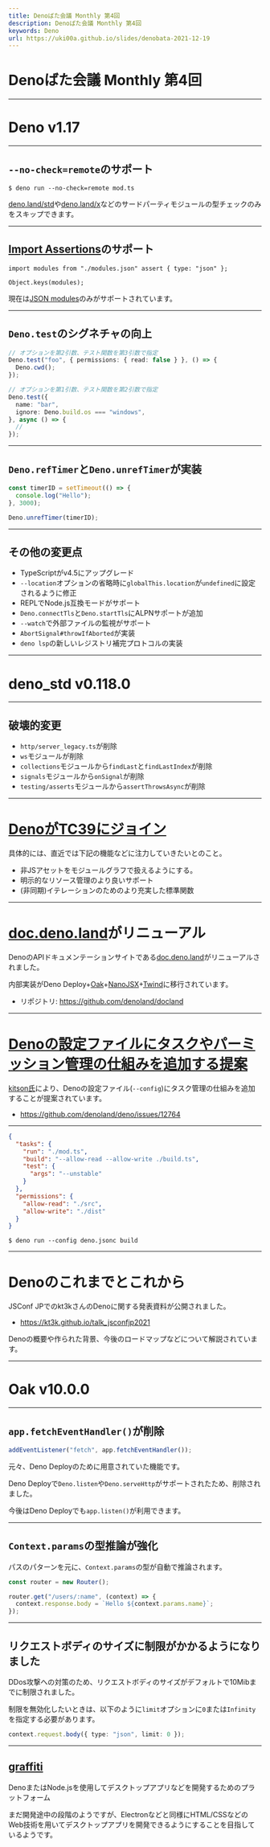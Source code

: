 ```yaml
---
title: Denoばた会議 Monthly 第4回
description: Denoばた会議 Monthly 第4回
keywords: Deno
url: https://uki00a.github.io/slides/denobata-2021-12-19
---
```


# Denoばた会議 Monthly 第4回

<!-- _class: lead -->

---

# Deno v1.17

<!-- _class: lead -->

---

## `--no-check=remote`のサポート

```shell
$ deno run --no-check=remote mod.ts
```

[deno.land/std](https://deno.land/std)や[deno.land/x](https://deno.land/x)などのサードパーティモジュールの型チェックのみをスキップできます。

---

## [Import Assertions](https://github.com/tc39/proposal-import-assertions)のサポート

```tsx
import modules from "./modules.json" assert { type: "json" };

Object.keys(modules);
```

現在は[JSON modules](https://github.com/tc39/proposal-json-modules)のみがサポートされています。

---

## `Deno.test`のシグネチャの向上

```ts
// オプションを第2引数、テスト関数を第3引数で指定
Deno.test("foo", { permissions: { read: false } }, () => {
  Deno.cwd();
});

// オプションを第1引数、テスト関数を第2引数で指定
Deno.test({
  name: "bar",
  ignore: Deno.build.os === "windows",
}, async () => {
  //
});
```

---

## `Deno.refTimer`と`Deno.unrefTimer`が実装

```ts
const timerID = setTimeout(() => {
  console.log("Hello");
}, 3000);

Deno.unrefTimer(timerID);
```

---

## その他の変更点

- TypeScriptがv4.5にアップグレード
- `--location`オプションの省略時に`globalThis.location`が`undefined`に設定されるように修正
- REPLでNode.js互換モードがサポート
- `Deno.connectTls`と`Deno.startTls`にALPNサポートが追加
- `--watch`で外部ファイルの監視がサポート
- `AbortSignal#throwIfAborted`が実装
- `deno lsp`の新しいレジストリ補完プロトコルの実装

---

# deno_std v0.118.0

<!-- _class: lead -->

---

## 破壊的変更

- `http/server_legacy.ts`が削除
- `ws`モジュールが削除
- `collections`モジュールから`findLast`と`findLastIndex`が削除
- `signals`モジュールから`onSignal`が削除
- `testing/asserts`モジュールから`assertThrowsAsync`が削除

---

# [DenoがTC39にジョイン](https://deno.com/blog/deno-joins-tc39)

具体的には、直近では下記の機能などに注力していきたいとのこと。

- 非JSアセットをモジュールグラフで扱えるようにする。
- 明示的なリソース管理のより良いサポート
- (非同期)イテレーションのためのより充実した標準関数

---

# [doc.deno.land](https://doc.deno.land/)がリニューアル

DenoのAPIドキュメンテーションサイトである[doc.deno.land](https://doc.deno.land/)がリニューアルされました。

内部実装がDeno Deploy+[Oak](https://github.com/oakserver/oak)+[NanoJSX](https://github.com/nanojsx/nano)+[Twind](https://github.com/tw-in-js/twind)に移行されています。

- リポジトリ: https://github.com/denoland/docland

---

# [Denoの設定ファイルにタスクやパーミッション管理の仕組みを追加する提案](https://github.com/denoland/deno/issues/12764)

[kitson氏](https://github.com/kitsonk)により、Denoの設定ファイル(`--config`)にタスク管理の仕組みを追加することが提案されています。

- https://github.com/denoland/deno/issues/12764

---

```json
{
  "tasks": {
    "run": "./mod.ts",
    "build": "--allow-read --allow-write ./build.ts",
    "test": {
      "args": "--unstable"
    }
  },
  "permissions": {
    "allow-read": "./src",
    "allow-write": "./dist"
  }
}
```

```shell
$ deno run --config deno.jsonc build
```

---

# Denoのこれまでとこれから

JSConf JPでのkt3kさんのDenoに関する発表資料が公開されました。

- https://kt3k.github.io/talk_jsconfjp2021

Denoの概要や作られた背景、今後のロードマップなどについて解説されています。

---

# Oak v10.0.0

<!-- _class: lead -->

---

## `app.fetchEventHandler()`が削除

```ts
addEventListener("fetch", app.fetchEventHandler());
```

元々、Deno Deployのために用意されていた機能です。

Deno Deployで`Deno.listen`や`Deno.serveHttp`がサポートされたため、削除されました。

今後はDeno Deployでも`app.listen()`が利用できます。

---

## `Context.params`の型推論が強化

パスのパターンを元に、`Context.params`の型が自動で推論されます。

```ts
const router = new Router();

router.get("/users/:name", (context) => {
  context.response.body = `Hello ${context.params.name}`;
});
```

---

## リクエストボディのサイズに制限がかかるようになりました

DDos攻撃への対策のため、リクエストボディのサイズがデフォルトで10Mibまでに制限されました。

制限を無効化したいときは、以下のように`limit`オプションに`0`または`Infinity`を指定する必要があります。

```ts
context.request.body({ type: "json", limit: 0 });
```

---

## [graffiti](https://github.com/cztomsik/graffiti)

DenoまたはNode.jsを使用してデスクトップアプリなどを開発するためのプラットフォーム

まだ開発途中の段階のようですが、Electronなどと同様にHTML/CSSなどのWeb技術を用いてデスクトップアプリを開発できるようにすることを目指しているようです。

